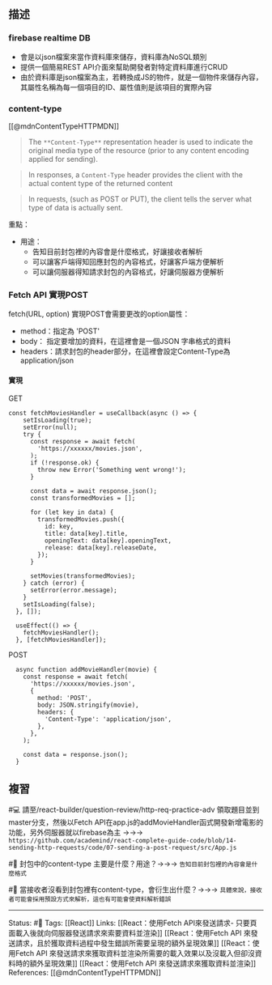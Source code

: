 
## 描述

### firebase realtime DB
- 會是以json檔案來當作資料庫來儲存，資料庫為NoSQL類別
- 提供一個簡易REST API介面來幫助開發者對特定資料庫進行CRUD
- 由於資料庫是json檔案為主，若轉換成JS的物件，就是一個物件來儲存內容，其屬性名稱為每一個項目的ID、屬性值則是該項目的實際內容



### content-type
[[@mdnContentTypeHTTPMDN]]
> The `**Content-Type**` representation header is used to indicate the original media type of the resource (prior to any content encoding applied for sending).

> In responses, a `Content-Type` header provides the client with the actual content type of the returned content

> In requests, (such as POST or PUT), the client tells the server what type of data is actually sent.

重點：
- 用途：
	-  告知目前封包裡的內容會是什麼格式，好讓接收者解析
	- 可以讓客戶端得知回應封包的內容格式，好讓客戶端方便解析
	- 可以讓伺服器得知請求封包的內容格式，好讓伺服器方便解析


### Fetch API 實現POST

fetch(URL, option) 實現POST會需要更改的option屬性：
- method：指定為 'POST'
- body： 指定要增加的資料，在這裡會是一個JSON 字串格式的資料
- headers：請求封包的header部分，在這裡會設定Content-Type為application/json

#### 實現

GET 
```
const fetchMoviesHandler = useCallback(async () => {
    setIsLoading(true);
    setError(null);
    try {
      const response = await fetch(
        'https://xxxxxx/movies.json',
      );
      if (!response.ok) {
        throw new Error('Something went wrong!');
      }

      const data = await response.json();
      const transformedMovies = [];

      for (let key in data) {
        transformedMovies.push({
          id: key,
          title: data[key].title,
          openingText: data[key].openingText,
          release: data[key].releaseDate,
        });
      }

      setMovies(transformedMovies);
    } catch (error) {
      setError(error.message);
    }
    setIsLoading(false);
  }, []);

  useEffect(() => {
    fetchMoviesHandler();
  }, [fetchMoviesHandler]);
```

POST
```
  async function addMovieHandler(movie) {
    const response = await fetch(
      'https://xxxxxx/movies.json',
      {
        method: 'POST',
        body: JSON.stringify(movie),
        headers: {
          'Content-Type': 'application/json',
        },
      },
    );

    const data = response.json();
  }
```

## 複習

#💻 請至/react-builder/question-review/http-req-practice-adv 領取題目並到master分支，然後以Fetch API在app.js的addMovieHandler函式開發新增電影的功能，另外伺服器就以firebase為主 ->->-> `https://github.com/academind/react-complete-guide-code/blob/14-sending-http-requests/code/07-sending-a-post-request/src/App.js`
<!--SR:!2023-02-06,71,250-->

#🧠 封包中的content-type 主要是什麼？用途？->->-> `告知目前封包裡的內容會是什麼格式`
<!--SR:!2023-02-11,74,250-->

#🧠 當接收者沒看到封包裡有content-type，會衍生出什麼？->->-> `具體來說，接收者可能會採用預設方式來解析，這也有可能會使資料解析錯誤`
<!--SR:!2023-08-21,192,250-->



---
Status: #🌱 
Tags:
[[React]]
Links:
[[React：使用Fetch API來發送請求- 只要頁面載入後就向伺服器發送請求來索要資料並渲染]]
[[React：使用Fetch API 來發送請求，且於獲取資料過程中發生錯誤所需要呈現的額外呈現效果]]
[[React：使用Fetch API 來發送請求來獲取資料並渲染所需要的載入效果以及沒載入但卻沒資料時的額外呈現效果]]
[[React：使用Fetch API 來發送請求來獲取資料並渲染]]
References:
[[@mdnContentTypeHTTPMDN]]